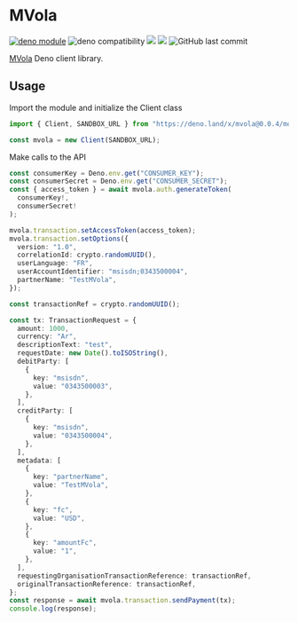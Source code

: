 # MVola

[![deno module](https://shield.deno.dev/x/mvola)](https://deno.land/x/mvola)
![deno compatibility](https://shield.deno.dev/deno/^1.22)
[![](https://img.shields.io/github/workflow/status/tsirysndr/mvola_deno/CI)](https://github.com/tsirysndr/mvola_deno/actions)
[![](https://img.shields.io/codecov/c/gh/tsirysndr/mvola_deno)](https://codecov.io/gh/tsirysndr/mvola_deno)
![GitHub last commit](https://img.shields.io/github/last-commit/tsirysndr/mvola_deno)

[MVola](https://www.mvola.mg/devportal) Deno client library.

## Usage

Import the module and initialize the Client class

```typescript
import { Client, SANDBOX_URL } from "https://deno.land/x/mvola@0.0.4/mod.ts";

const mvola = new Client(SANDBOX_URL);
```

Make calls to the API

```typescript
const consumerKey = Deno.env.get("CONSUMER_KEY");
const consumerSecret = Deno.env.get("CONSUMER_SECRET");
const { access_token } = await mvola.auth.generateToken(
  consumerKey!,
  consumerSecret!
);

mvola.transaction.setAccessToken(access_token);
mvola.transaction.setOptions({
  version: "1.0",
  correlationId: crypto.randomUUID(),
  userLanguage: "FR",
  userAccountIdentifier: "msisdn;0343500004",
  partnerName: "TestMVola",
});

const transactionRef = crypto.randomUUID();

const tx: TransactionRequest = {
  amount: 1000,
  currency: "Ar",
  descriptionText: "test",
  requestDate: new Date().toISOString(),
  debitParty: [
    {
      key: "msisdn",
      value: "0343500003",
    },
  ],
  creditParty: [
    {
      key: "msisdn",
      value: "0343500004",
    },
  ],
  metadata: [
    {
      key: "partnerName",
      value: "TestMVola",
    },
    {
      key: "fc",
      value: "USD",
    },
    {
      key: "amountFc",
      value: "1",
    },
  ],
  requestingOrganisationTransactionReference: transactionRef,
  originalTransactionReference: transactionRef,
};
const response = await mvola.transaction.sendPayment(tx);
console.log(response);
```
